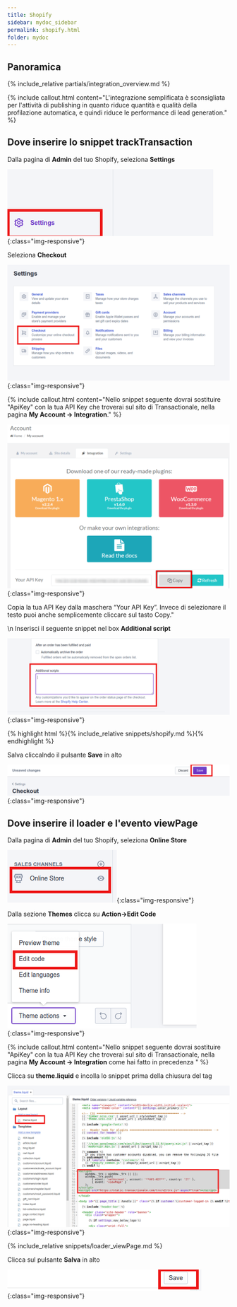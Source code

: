 ```yaml
---
title: Shopify
sidebar: mydoc_sidebar
permalink: shopify.html
folder: mydoc
---
```



## Panoramica
{% include_relative partials/integration_overview.md %}

{% include callout.html content="L'integrazione semplificata è sconsigliata per l'attività di publishing in quanto riduce quantità e qualità della profilazione automatica, e quindi riduce le performance di lead generation." %}

## Dove inserire lo snippet trackTransaction

Dalla pagina di **Admin** del tuo Shopify, seleziona **Settings**

![image-title-here](images/shopify/settings.png){:class="img-responsive"}

Seleziona **Checkout**

![image-title-here](images/shopify/checkout.png){:class="img-responsive"}

{% include callout.html content="Nello snippet seguente dovrai sostituire \"ApiKey\" con la tua API Key che troverai sul sito di Transactionale, nella pagina **My Account -> Integration**." %}

![image-title-here](images/shopify/apikey.png){:class="img-responsive"}

Copia la tua API Key dalla maschera “Your API Key”. Invece di selezionare il testo puoi anche semplicemente cliccare sul tasto Copy."

\n Inserisci il seguente snippet nel box **Additional script**

![image-title-here](images/shopify/add_script.png){:class="img-responsive"}


{% highlight html %}{% include_relative snippets/shopify.md %}{% endhighlight %}



Salva cliccalndo il pulsante **Save** in alto

![image-title-here](images/shopify/save_settings.png){:class="img-responsive"}

##  Dove inserire il loader e l'evento viewPage

Dalla pagina di **Admin** del tuo Shopify, seleziona **Online Store**

![image-title-here](images/shopify/online_store.png){:class="img-responsive"}

Dalla sezione **Themes** clicca su **Action->Edit Code**

![image-title-here](images/shopify/edit_code.png){:class="img-responsive"}

{% include callout.html content="Nello snippet seguente dovrai sostituire \"ApiKey\" con la tua API Key che troverai sul sito di Transactionale, nella pagina **My Account -> Integration** come hai fatto in precedenza " %}

Clicca su **theme.liquid** e incolla lo snippet prima della chiusura del tag **<head>**

![image-title-here](images/shopify/snippet.png){:class="img-responsive"}

{% include_relative snippets/loader_viewPage.md %}

Clicca sul pulsante **Salva** in alto 

![image-title-here](images/shopify/save_edit_code.png){:class="img-responsive"}